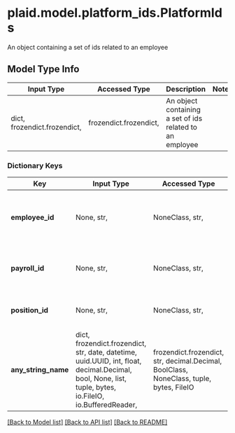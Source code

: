 # plaid.model.platform_ids.PlatformIds

An object containing a set of ids related to an employee

## Model Type Info
Input Type | Accessed Type | Description | Notes
------------ | ------------- | ------------- | -------------
dict, frozendict.frozendict,  | frozendict.frozendict,  | An object containing a set of ids related to an employee | 

### Dictionary Keys
Key | Input Type | Accessed Type | Description | Notes
------------ | ------------- | ------------- | ------------- | -------------
**employee_id** | None, str,  | NoneClass, str,  | The ID of an employee as given by their employer | [optional] 
**payroll_id** | None, str,  | NoneClass, str,  | The ID of an employee as given by their payroll | [optional] 
**position_id** | None, str,  | NoneClass, str,  | The ID of the position of the employee | [optional] 
**any_string_name** | dict, frozendict.frozendict, str, date, datetime, uuid.UUID, int, float, decimal.Decimal, bool, None, list, tuple, bytes, io.FileIO, io.BufferedReader,  | frozendict.frozendict, str, decimal.Decimal, BoolClass, NoneClass, tuple, bytes, FileIO | any string name can be used but the value must be the correct type | [optional]

[[Back to Model list]](../../README.md#documentation-for-models) [[Back to API list]](../../README.md#documentation-for-api-endpoints) [[Back to README]](../../README.md)

